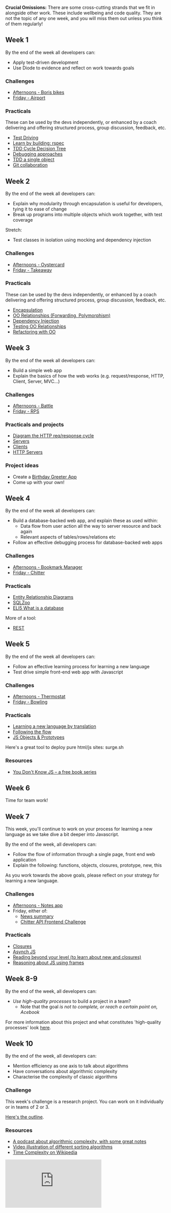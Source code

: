 **Crucial Omissions:** There are some cross-cutting strands that we fit in alongside other work. These include wellbeing and code quality. They are not the topic of any one week, and you will miss them out unless you think of them regularly!

## Week 1

By the end of the week all developers can:

* Apply test-driven development
* Use Diode to evidence and reflect on work towards goals

### Challenges

* [Afternoons - Boris bikes](https://github.com/makersacademy/course/tree/master/boris_bikes)
* [Friday - Airport](https://diode.makersacademy.com/students/alicelieutier/projects/960)

### Practicals

These can be used by the devs independently, or enhanced by a coach delivering and offering structured process, group discussion, feedback, etc.

* [Test Driving](https://github.com/makersacademy/skills-workshops/blob/master/practicals/test_driving.md)
* [Learn by building: rspec](https://github.com/makersacademy/skills-workshops/blob/master/practicals/adventures/learning_by_building_rspec.md)
* [TDD Cycle Decision Tree](https://diode.makersacademy.com/students/alicelieutier/projects/812)
* [Debugging approaches](https://github.com/makersacademy/skills-workshops/blob/master/practicals/debugging/debugging_approaches.md)
* [TDD a single object](https://diode.makersacademy.com/students/alicelieutier/projects/813)
* [Git collaboration](https://github.com/makersacademy/skills-workshops/blob/master/practicals/git_collaboration.md)

## Week 2

By the end of the week all developers can:

* Explain why modularity through encapsulation is useful for developers, tying it to ease of change
* Break up programs into multiple objects which work together, with test coverage

Stretch:

* Test classes in isolation using mocking and dependency injection

### Challenges

* [Afternoons - Oystercard](https://github.com/makersacademy/course/tree/master/oystercard)
* [Friday - Takeaway](https://diode.makersacademy.com/students/neoeno/projects/132)

### Practicals

These can be used by the devs independently, or enhanced by a coach delivering and offering structured process, group discussion, feedback, etc.

* [Encapsulation](https://diode.makersacademy.com/students/EdwardAndress/projects/981)
* [OO Relationships (Forwarding, Polymorphism)](https://diode.makersacademy.com/students/EdwardAndress/projects/980)
* [Dependency Injection](https://diode.makersacademy.com/students/EdwardAndress/projects/979)
* [Testing OO Relationships](https://diode.makersacademy.com/students/EdwardAndress/projects/975)
* [Refactoring with OO](https://diode.makersacademy.com/students/EdwardAndress/projects/977)

## Week 3

By the end of the week all developers can:

* Build a simple web app
* Explain the basics of how the web works (e.g. request/response, HTTP, Client, Server, MVC...)

### Challenges

* [Afternoons - Battle](https://github.com/makersacademy/course/tree/master/intro_to_the_web)
* [Friday - RPS](https://diode.makersacademy.com/students/neoeno/projects/133)

### Practicals and projects

* [Diagram the HTTP req/response cycle](https://diode.makersacademy.com/students/alicelieutier/projects/415)
* [Servers](https://github.com/makersacademy/skills-workshops/blob/master/practicals/servers_and_clients/servers.md)
* [Clients](https://github.com/makersacademy/skills-workshops/blob/master/practicals/servers_and_clients/clients.md)
* [HTTP Servers](https://github.com/makersacademy/skills-workshops/blob/master/practicals/servers_and_clients/http_servers.md)

### Project ideas

* Create a [Birthday Greeter App](https://diode.makersacademy.com/students/alicelieutier/projects/439)
* Come up with your own!

## Week 4

By the end of the week all developers can:

* Build a database-backed web app, and explain these as used within:
	* Data flow from user action all the way to server resource and back again
	* Relevant aspects of tables/rows/relations etc
* Follow an effective debugging process for database-backed web apps

### Challenges

* [Afternoons - Bookmark Manager](https://github.com/makersacademy/course/blob/master/bookmark_manager/00_challenge_map.md)
* [Friday - Chitter](https://github.com/makersacademy/chitter-challenge)

### Practicals

* [Entity Relationship Diagrams](https://github.com/makersacademy/skills-workshops/blob/master/practicals/databases/entity_relationship_diagrams.md)
* [SQLZoo](https://sqlzoo.net/)
* [ELI5 What is a database](https://diode.makersacademy.com/students/alicelieutier/projects/1286)

More of a tool:

* [REST](https://github.com/sjmog/rest)

## Week 5

By the end of the week all developers can:

* Follow an effective learning process for learning a new language
* Test drive simple front-end web app with Javascript

### Challenges

* [Afternoons - Thermostat](https://github.com/makersacademy/course/blob/master/thermostat/README.md)
* [Friday - Bowling](https://diode.makersacademy.com/students/neoeno/projects/32)

### Practicals

* [Learning a new language by translation](https://hackmd.io/kMNgXiPHQf2Q_P9A-tnS9A)
* [Following the flow](https://github.com/makersacademy/skills-workshops/tree/master/practicals/js-following-the-flow-async)
* [JS Objects & Prototypes](https://hackmd.io/nb1VZarCTGicD6dMOo43Ww)

Here's a great tool to deploy pure html/js sites: surge.sh

### Resources

* [You Don't Know JS – a free book series](https://github.com/getify/You-Dont-Know-JS)

## Week 6

Time for team work!

## Week 7

This week, you'll continue to work on your process for learning a new language as we take dive a bit deeper into Javascript.

By the end of the week, all developers can:

- Follow the flow of information through a single page, front end web application
- Explain the following: functions, objects, closures, prototype, new, this

As you work towards the above goals, please reflect on your strategy for learning a new language.

### Challenges

* [Afternoons - Notes app](https://github.com/makersacademy/course/blob/master/further_javascript)
* Friday, either of:
  * [News summary](https://github.com/makersacademy/news-summary-challenge)
  * [Chitter API Frontend Challenge](https://github.com/makersacademy/frontend-api-challenge)

### Practicals

* [Closures](https://hackmd.io/cIFsMAqISHqVHN_-p9hY0Q)
* [Asynch JS](https://github.com/makersacademy/skills-workshops/tree/master/practicals/js-following-the-flow-async)
* [Reading beyond your level (to learn about new and closures)](https://hackmd.io/F-pmnp3hRhePddmf3mnKGw)
* [Reasoning about JS using frames](https://hackmd.io/cnH7BqucQ7yzqnLiqmizXw)

## Week 8-9

By the end of the week, all developers can:

* *Use high-quality processes* to build a project in a team?
	* Note that the goal *is not to complete, or reach a certain point on, Acebook*

For more information about this project and what constitutes 'high-quality processes' look [here](./engineering_projects/README.md).

## Week 10

By the end of the week, all developers can:
* Mention efficiency as one axis to talk about algorithms
* Have conversations about algorithmic complexity
* Characterise the complexity of classic algorithms

### Challenge

This week's challenge is a research project. You can work on it individually or in teams of 2 or 3.

[Here's the outline](./algorithmic_complexity/README.md).

### Resources

* [A podcast about algorithmic complexity, with some great notes](https://www.codingblocks.net/podcast/what-is-algorithmic-complexity/)
* [Video illustration of different sorting algorithms](https://www.youtube.com/watch?v=ZZuD6iUe3Pc)
* [Time Complexity on Wikipedia](https://en.wikipedia.org/wiki/Time_complexity)

![Tracking pixel](https://githubanalytics.herokuapp.com/course/apprenticeship_week_outlines.md)

